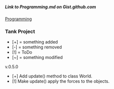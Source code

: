 ##### Link to Programming.md on Gist.github.com 
[Programming](https://gist.github.com/DasHache/1fa29e34bab8f40b7b2eb5837b52fffe)

### Tank Project

- [+] = something added
- [-] = something removed
- [!] = ToDo
- [~] = something modified

v.0.5.0

  - [+] Add update() method to class World.
  - [!] Make update() apply the forces to the objects.



